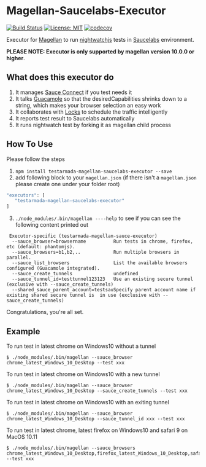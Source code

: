 # Magellan-Saucelabs-Executor

[![Build Status](https://travis-ci.org/TestArmada/magellan-saucelabs-executor.svg?branch=master)](https://travis-ci.org/TestArmada/magellan-saucelabs-executor)
[![License: MIT](https://img.shields.io/badge/License-MIT-green.svg)](https://opensource.org/licenses/MIT)
[![codecov](https://codecov.io/gh/TestArmada/magellan-saucelabs-executor/branch/master/graph/badge.svg)](https://codecov.io/gh/TestArmada/magellan-saucelabs-executor)

Executor for [Magellan](https://github.com/TestArmada/magellan) to run [nightwatchjs](http://nightwatchjs.org/) tests in [Saucelabs](https://saucelabs.com/) environment.

**PLEASE NOTE: Executor is only supported by magellan version 10.0.0 or higher**.

## What does this executor do
 1. It manages [Sauce Connect](https://wiki.saucelabs.com/display/DOCS/Sauce+Connect+Proxy) if you test needs it
 2. It talks [Guacamole](https://github.com/TestArmada/guacamole) so that the desiredCapabilities shrinks down to a string, which makes your browser selection an easy work
 3. It collaborates with [Locks](https://github.com/TestArmada/locks) to schedule the traffic intelligently
 4. It reports test result to Saucelabs automatically
 5. It runs nightwatch test by forking it as magellan child process

## How To Use
Please follow the steps

 1. `npm install testarmada-magellan-saucelabs-executor --save`
 2. add following block to your `magellan.json` (if there isn't a `magellan.json` please create one under your folder root)
 ```javascript
 "executors": [
    "testarmada-magellan-saucelabs-executor"
 ]
 ```

 3. `./node_modules/.bin/magellan ----help` to see if you can see the following content printed out
 ```
  Executor-specific (testarmada-magellan-sauce-executor)
   --sauce_browser=browsername          Run tests in chrome, firefox, etc (default: phantomjs).
   --sauce_browsers=b1,b2,..            Run multiple browsers in parallel.
   --sauce_list_browsers                List the available browsers configured (Guacamole integrated).
   --sauce_create_tunnels               undefined
   --sauce_tunnel_id=testtunnel123123   Use an existing secure tunnel (exclusive with --sauce_create_tunnels)
   --shared_sauce_parent_account=testsauSpecify parent account name if existing shared secure tunnel is  in use (exclusive with --sauce_create_tunnels)
 ```

Congratulations, you're all set. 

## Example
To run test in latest chrome on Windows10 without a tunnel
```
$ ./node_modules/.bin/magellan --sauce_browser chrome_latest_Windows_10_Desktop --test xxx
```

To run test in latest chrome on Windows10 with a new tunnel
```
$ ./node_modules/.bin/magellan --sauce_browser chrome_latest_Windows_10_Desktop --sauce_create_tunnels --test xxx
```

To run test in latest chrome on Windows10 with an exiting tunnel
```
$ ./node_modules/.bin/magellan --sauce_browser chrome_latest_Windows_10_Desktop --sauce_tunnel_id xxx --test xxx
```

To run test in latest chrome, latest firefox on Windows10 and safari 9 on MacOS 10.11
```
$ ./node_modules/.bin/magellan --sauce_browsers chrome_latest_Windows_10_Desktop,firefox_latest_Windows_10_Desktop,safari_9_OS_X_10_11_Desktop --test xxx
```
